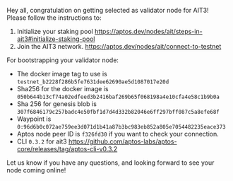 Hey all, congratulation on getting selected as validator node for AIT3! Please follow the instructions to:

1. Initialize your staking pool https://aptos.dev/nodes/ait/steps-in-ait3#initialize-staking-pool
2. Join the AIT3 network. https://aptos.dev/nodes/ait/connect-to-testnet

For bootstrapping your validator node:
- The docker image tag to use is `testnet_b2228f286b5fe7631dee62690ae5d1087017e20d`
- Sha256 for the docker image is `050b644b13cf74a02edfeed3b2416baf269b65f068198a4e10cfa4e58c1b9b0a`
- Sha 256 for genesis blob is `307f6846179c257badc4e50fbf1d7d4d332b82046e6ff297bff087c5a8efe68f`
- Waypoint is `0:96d6b0c072ae759ee3d071d1b41a87b3bc983eb852a805e7054482235eace373`
- Aptos node peer ID is `f326fd30` if you want to check your connection.
- CLI `0.3.2` for ait3 https://github.com/aptos-labs/aptos-core/releases/tag/aptos-cli-v0.3.2

Let us know if you have any questions, and looking forward to see your node coming online!
